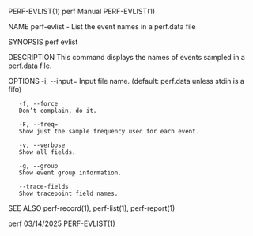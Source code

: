 PERF-EVLIST(1)								  perf Manual								PERF-EVLIST(1)

NAME
       perf-evlist - List the event names in a perf.data file

SYNOPSIS
       perf evlist <options>

DESCRIPTION
       This command displays the names of events sampled in a perf.data file.

OPTIONS
       -i, --input=
	   Input file name. (default: perf.data unless stdin is a fifo)

       -f, --force
	   Don’t complain, do it.

       -F, --freq=
	   Show just the sample frequency used for each event.

       -v, --verbose
	   Show all fields.

       -g, --group
	   Show event group information.

       --trace-fields
	   Show tracepoint field names.

SEE ALSO
       perf-record(1), perf-list(1), perf-report(1)

perf									  03/14/2025								PERF-EVLIST(1)
